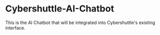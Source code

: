# Cybershuttle-AI-Chatbot
This is the AI Chatbot that will be integrated into Cybershuttle's existing interface.
